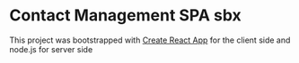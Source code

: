 # Contact Management SPA sbx

This project was bootstrapped with [Create React App](https://github.com/facebook/create-react-app) for the client side and node.js for server side